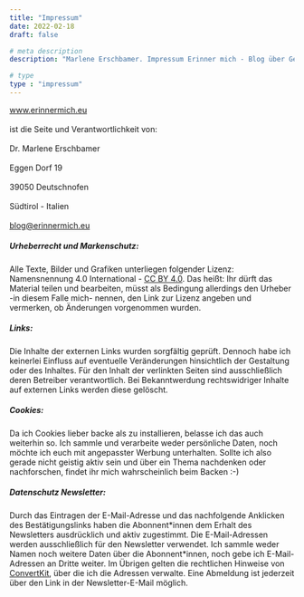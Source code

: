 ```yaml
---
title: "Impressum"
date: 2022-02-18
draft: false

# meta description
description: "Marlene Erschbamer. Impressum Erinner mich - Blog über Geschichte, Philosophie und welche Rollen Frauen dabei eingenommen haben bzw. nehmen."

# type
type : "impressum"
---
```


www.erinnermich.eu <br>  
ist die Seite und Verantwortlichkeit von: <br>  
Dr. Marlene Erschbamer <br>  
Eggen Dorf 19 <br>  
39050 Deutschnofen <br>  
Südtirol - Italien <br>  
blog@erinnermich.eu 

##### Urheberrecht und Markenschutz:
Alle Texte, Bilder und Grafiken unterliegen folgender Lizenz:
Namensnennung 4.0 International - [CC BY 4.0](https://creativecommons.org/licenses/by/4.0/deed.de). Das heißt: Ihr dürft das Material teilen und bearbeiten, müsst als Bedingung allerdings den Urheber -in diesem Falle mich- nennen, den Link zur Lizenz angeben und vermerken, ob Änderungen vorgenommen wurden.


##### Links:
Die Inhalte der externen Links wurden sorgfältig geprüft. Dennoch habe ich keinerlei Einfluss auf eventuelle Veränderungen hinsichtlich der Gestaltung oder des Inhaltes. Für den Inhalt der verlinkten Seiten sind ausschließlich deren Betreiber verantwortlich. Bei Bekanntwerdung rechtswidriger Inhalte auf externen Links werden diese gelöscht.


##### Cookies:
Da ich Cookies lieber backe als zu installieren, belasse ich das auch weiterhin so. Ich sammle und verarbeite weder persönliche Daten, noch möchte ich euch mit angepasster Werbung unterhalten. Sollte ich also gerade nicht geistig aktiv sein und über ein Thema nachdenken oder nachforschen, findet ihr mich wahrscheinlich beim Backen :-) 


##### Datenschutz Newsletter:

Durch das Eintragen der E-Mail-Adresse und das nachfolgende Anklicken des Bestätigungslinks haben die Abonnent\*innen dem Erhalt des Newsletters ausdrücklich und aktiv zugestimmt. Die E-Mail-Adressen werden ausschließlich für den Newsletter verwendet. Ich sammle weder Namen noch weitere Daten über die Abonnent\*innen, noch gebe ich E-Mail-Adressen an Dritte weiter.  Im Übrigen gelten die rechtlichen Hinweise von [ConvertKit](https://convertkit.com/privacy), über die ich die Adressen verwalte. Eine Abmeldung ist jederzeit über den Link in der Newsletter-E-Mail möglich.
